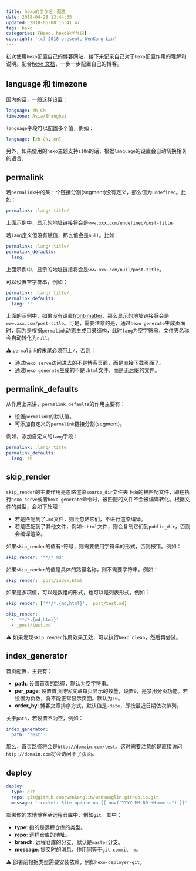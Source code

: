 ```yaml
---
title: hexo的学与记：配置
date: 2018-04-28 13:44:55
updated: 2018-05-08 16:41:47
tags: hexo
categories: [Hexo, hexo的学与记]
copyright: '(c) 2018-present, WenKang Lin'
---
```


初次使用`hexo`配置自己的博客网站，接下来记录自己对于`hexo`配置作用的理解和说明。配合[hexo 文档](https://hexo.io/docs/)，一步一步配置自己的博客。

<!-- more -->

## language 和 timezone

国内的话，一般这样设置：

```yml
language: zh-CN
timezone: Asia/Shanghai
```

`language`字段可以配置多个值，例如：

```yml
language: [zh-CN, en]
```

另外，如果使用的`hexo`主题支持`i18n`的话，根据`language`的设置会自动切换相关的语言。

## permalink

若`permalink`中的某一个链接分割(segment)没有定义，那么值为`undefined`。比如：

```yml
permalink: :lang/:title/
```

上面示例中，显示的地址链接将会是`www.xxx.com/undefined/post-title`。

若`lang`定义但没有赋值，那么值会是`null`。比如：

```yml
permalink: :lang/:title/
permalink_defaults:
  lang:
```

上面示例中，显示的地址链接将会是`www.xxx.com/null/post-title`。

可以设置空字符串，例如：

```yml
permalink: :lang/:title/
permalink_defaults:
  lang: ''
```

上面的示例中，如果没有设置[front-matter](#front-matter)，那么显示的地址链接将会是`www.xxx.com/post-title`。可是，需要注意的是，通过`hexo generate`生成页面时，因为是根据`permalink`动态生成目录结构，此时`lang`为空字符串，文件夹名称会自动转化为`null`。

:warning: `permalink`的末尾必须带上`/`，否则：

* 通过`hexo serve`访问进去的不是博客页面，而是直接下载页面了。
* 通过`hexo generate`生成的不是`.html`文件，而是无后缀的文件。

## permalink_defaults

从作用上来讲，`permalink_defaults`的作用主要有：

* 设置`permalink`的默认值。
* 可添加自定义的`permalink`链接分割(segment)。

例如，添加自定义的`lang`字段：

```yml
permalink: :lang/:title
permalink_defaults:
  lang: zh
```

## skip_render

`skip_render`的主要作用是忽略渲染`source_dir`文件夹下面的被匹配文件，即在执行`hexo serve`或者`hexo generate`命令时，被匹配的文件不会被编译转化。根据文件的类型，会如下处理：

* 若是匹配到了`.md`文件，则会忽略它们，不进行渲染编译。
* 若是匹配到了其他文件，例如`*.html`文件，则会复制它们到`public_dir`，否则会编译渲染。

如果`skip_render`的值有`*`符号，则需要使用字符串的形式，否则报错。例如：

```yml
skip_render: '**/*.md'
```

如果`skip_render`的值是具体的路径名称，则不需要字符串。例如：

```yml
skip_render: _post/index.html
```

如果是多项值，可以是数组的形式，也可以是列表形式。例如：

```yml
skip_render: ['**/*.{md,html}', _post/test.md]
```

```yml
skip_render:
  - '**/*.{md,html}'
  - _post/test.md
```

:warning: 如果发现`skip_render`作用效果无效，可以执行`hexo clean`，然后再尝试。

## index_generator

首页配置，主要有：

* **path**: 设置首页的路径，默认为空字符串。
* **per_page**: 设置首页博客文章每页显示的数量，设置`0`，是禁用分页功能。若设置为负数，将不能正常显示页面。默认为`10`。
* **order_by**: 博客文章排序方式，默认值是`-date`，即按最近日期依次排列。

关于`path`，若设置不为空，例如：

```yml
index_generator:
  path: 'test'
```

那么，首页路径将会是`http://domain.com/test`。这时需要注意的是直接访问`http://domain.com`将会访问不了页面。

## deploy

```yml
deploy:
  type: git
  repo: git@github.com:wenkanglin/wenkanglin.github.io.git
  message: ':rocket: Site update on {{ now("YYYY-MM-DD HH:mm:ss") }}'
```

部署你的本地博客至远程仓库中，例如`git`。其中：

* **type**: 指的是远程仓库的类型。
* **repo**: 远程仓库的地址。
* **branch**: 远程仓库的分支，默认是`master`分支。
* **message**: 提交时的消息，作用同等于`git commit -m`。

:warning: 部署前根据类型需要安装依赖，例如`hexo-deployer-git`。
